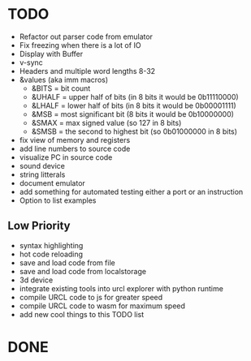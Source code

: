 # TODO
* Refactor out parser code from emulator
* Fix freezing when there is a lot of IO
* Display with Buffer
* v-sync
* Headers and multiple word lengths 8-32
* &values (aka imm macros) 
    * &BITS = bit count
    * &UHALF = upper half of bits (in 8 bits it would be 0b11110000)
    * &LHALF = lower half of bits (in 8 bits it would be 0b00001111)
    * &MSB = most significant bit (8 bits it would be 0b10000000)
    * &SMAX = max signed value (so 127 in 8 bits)
    * &SMSB = the second to highest bit (so 0b01000000 in 8 bits)
* fix view of memory and registers
* add line numbers to source code
* visualize PC in source code
* sound device
* string litterals
* document emulator
* add something for automated testing either a port or an instruction
* Option to list examples

## Low Priority
* syntax highlighting
* hot code reloading
* save and load code from file
* save and load code from localstorage
* 3d device
* integrate existing tools into urcl explorer with python runtime
* compile URCL code to js for greater speed
* compile URCL code to wasm for maximum speed
* add new cool things to this TODO list


# DONE
